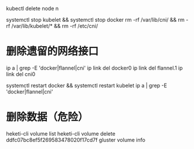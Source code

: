 kubectl delete node n

systemctl stop kubelet && systemctl stop docker
rm -rf /var/lib/cni/ && rm -rf /var/lib/kubelet/* && rm -rf /etc/cni/

# 删除遗留的网络接口
ip a | grep -E 'docker|flannel|cni'
ip link del docker0
ip link del flannel.1
ip link del cni0

systemctl restart docker && systemctl restart kubelet
ip a | grep -E 'docker|flannel|cni'

# 删除数据（危险）
heketi-cli volume list
heketi-cli volume delete ddfc07bc8ef5f269583478020f17cd7f
gluster volume info
